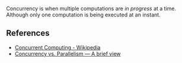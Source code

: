 

Concurrency is when multiple computations are *in progress* at a time. Although only one computation is being executed at an instant. 

## References
- [Concurrent Computing - Wikipedia](https://en.wikipedia.org/wiki/Concurrent_computing)
- [Concurrency vs. Parallelism — A brief view](https://medium.com/@itIsMadhavan/concurrency-vs-parallelism-a-brief-review-b337c8dac350)